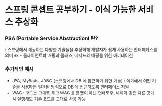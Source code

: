 # 스프링 콘셉트 공부하기 - 이식 가능한 서비스 추상화

### PSA (Portable Service Abstraction) 란?
: 스프링에서 제공하는 다양한 기술들을 추상화해 개발자가 쉽게 사용하는 인터페이스를 의미
ex - 클라이언트의 매핑과 클래스, 메서드의 매핑을 위한 애너테이션

### 추가적인 예시
- JPA, MyBatis, JDBC (스프링에서 DB 에 접근하기 위한 기술)
    : 여기에서 어떤 기술을 사용하든 일관된 방식으로 DB 에 접근하도록 인터페이스 지원
- WAS
    : 코드는 그대로 두고 WAS 를 톰캣이 아닌 언더토우, 네티와 같은 다른 곳에서 실행해도 기존 코드를 그대로 사용 가능